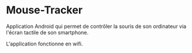 # Mouse-Tracker

Application Android qui permet de contrôler la souris de son ordinateur via l'écran tactile de son smartphone.

L'application fonctionne en wifi.
